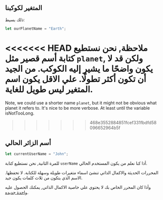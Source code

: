 ## المتغير لكوكبنا

ذلك بسيط:

```js
let ourPlanetName = "Earth";
```

<<<<<<< HEAD
ملاحظة, نحن نستطيع كتابة أسم قصير مثل `planet`, ولكن قد لا يكون واضحًا ما يشير إليه الكوكب. من الجيد أن تكون أكثر تطولًا. علي الاقل يكون اسم المتغير ليس طويل للغاية.
=======
Note, we could use a shorter name `planet`, but it might not be obvious what planet it refers to. It's nice to be more verbose. At least until the variable isNotTooLong.
>>>>>>> 468e3552884851fcef331fbdfd58096652964b5f

## أسم الزائر الحالي

```js
let currentUserName = "John";
```

للمرة الثانية, نحن نستطيع كتابة `userName` أذا كنا نعلم من يكون المستخدم الحالي.

المحررات الحديثة والاكمال الذاتي تنشئ اسماء متغيرات طويلة وسهلة للكتابة. لا تحفظها. الاسم الذي يتكون من ثلاث كلمات يكون جيد.

وأذا كان المحرر الخاص بك لا يحتوي علي خاصية الاكمال الذاتي, يمكنك الحصول عليه [واحدة جديده](/code-editors).
